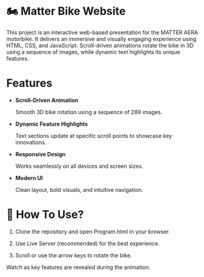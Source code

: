 # 🏍️ Matter Bike Website


This project is an interactive web-based presentation for the MATTER AERA motorbike. It delivers an immersive and visually engaging experience using HTML, CSS, and JavaScript. Scroll-driven animations rotate the bike in 3D using a sequence of images, while dynamic text highlights its unique features.



# Features
- **Scroll-Driven Animation**
  
  Smooth 3D bike rotation using a sequence of 289 images.

- **Dynamic Feature Highlights**
  
  Text sections update at specific scroll points to showcase key innovations.

- **Responsive Design**
  
  Works seamlessly on all devices and screen sizes.

- **Modern UI**
  
  Clean layout, bold visuals, and intuitive navigation.

#  🚀 How To Use?
1) Clone the repository and open Program.html in your browser.

1) Use Live Server (recommended) for the best experience.

1) Scroll or use the arrow keys to rotate the bike.

Watch as key features are revealed during the animation.
